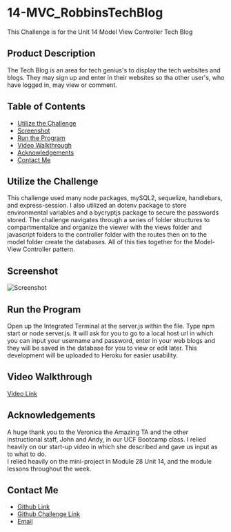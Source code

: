 # 14-MVC_RobbinsTechBlog
This Challenge is for the Unit 14 Model View Controller Tech Blog

## Product Description
The Tech Blog is an area for tech genius's to display the tech websites and blogs.  They may sign up and enter in their websites so tha other user's, who have logged in, may view or comment.  


## Table of Contents
- [Utilize the Challenge](#utilize-the-challenge)
- [Screenshot](#screenshot)
- [Run the Program](#run-the-program)
- [Video Walkthrough](#video-walkthrough)
- [Acknowledgements](#acknowledgements)
- [Contact Me](#contact-me)

## Utilize the Challenge
This challenge used many node packages, mySQL2, sequelize, handlebars, and express-session.  I also utilized an dotenv package to store environmental variables and a bycryptjs package to secure the passwords stored.  The challenge navigates through a series of folder structures to compartmentalize and organize the viewer with the views folder and javascript folders to the controller folder with the routes then on to the model folder create the databases.  All of this ties together for the Model-View Controller pattern.  

## Screenshot
![Screenshot]()

## Run the Program
Open up the Integrated Terminal at the server.js within the file.  Type npm start or node server.js.  It will ask for you to go to a local host url in which you can input your username and password, enter in your web blogs and they will be saved in the database for you to view or edit later.  This development will be uploaded to Heroku for easier usability.


## Video Walkthrough
[Video Link]()

## Acknowledgements
A huge thank you to the Veronica the Amazing TA and the other instructional staff, John and Andy, in our UCF Bootcamp class. I relied heavily on our start-up video in which she described and gave us input as to what to do.  
I relied heavily on the mini-project in Module 28 Unit 14, and the module lessons throughout the week.

## Contact Me
- [Github Link](https://github.com/CanRo2B)
- [Github Challenge Link](https://github.com/CanRo2B/14-MVC_RobbinsTechBlog)
- [Email](mailto:hofe36@hotmail.com)